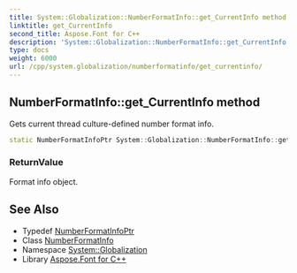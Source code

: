 ```yaml
---
title: System::Globalization::NumberFormatInfo::get_CurrentInfo method
linktitle: get_CurrentInfo
second_title: Aspose.Font for C++
description: 'System::Globalization::NumberFormatInfo::get_CurrentInfo method. Gets current thread culture-defined number format info in C++.'
type: docs
weight: 6000
url: /cpp/system.globalization/numberformatinfo/get_currentinfo/
---
```

## NumberFormatInfo::get_CurrentInfo method


Gets current thread culture-defined number format info.

```cpp
static NumberFormatInfoPtr System::Globalization::NumberFormatInfo::get_CurrentInfo()
```


### ReturnValue

Format info object.

## See Also

* Typedef [NumberFormatInfoPtr](../../numberformatinfoptr/)
* Class [NumberFormatInfo](../)
* Namespace [System::Globalization](../../)
* Library [Aspose.Font for C++](../../../)
